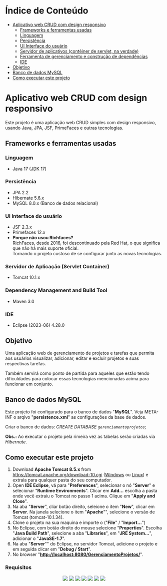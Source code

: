 Índice de Conteúdo
==================
   * [Aplicativo web CRUD com design responsivo](#aplicativo-web-crud-com-design-responsivo)
      * [Frameworks e ferramentas usadas](#frameworks-e-ferramentas-usadas)
      * [Linguagem](#linguagem)
      * [Persistência](#persistência)
      * [UI Interface do usuário](#ui-interface-do-usuário)
      * [Servidor de aplicativos (contêiner de servlet, na verdade)](#servidor-de-aplicacao--servlet-container-)
      * [Ferramenta de gerenciamento e construção de dependências](#ferramenta-de-gerenciamento-e-construcao-de-dependências)
      * [IDE](#ide)
   * [Objetivo](#objetivo)
   * [Banco de dados MySQL](#banco-de-dados-mysql)
   * [Como executar este projeto](#como-executar-este-projeto)

# Aplicativo web CRUD com design responsivo
Este projeto é uma aplicação web CRUD simples com design responsivo, usando Java, JPA, JSF, PrimeFaces e outras tecnologias.

## Frameworks e ferramentas usadas
### Linguagem
* Java 17 (JDK 17)

### Persistência
* JPA 2.2
* Hibernate 5.6.x
* MySQL 8.0.x (Banco de dados relacional)

### UI Interface do usuário
* JSF 2.3.x
* Primefaces 12.x
* <b>Porque não usou Richfaces?</b><br/>
	RichFaces, desde 2016, foi descontinuado pela Red Hat, o que significa que não há mais suporte oficial.<br/>
	Tornando o projeto custoso de se configurar junto as novas tecnologias.

### Servidor de Aplicação (Servlet Container)
* Tomcat 10.1.x

### Dependency Management and Build Tool
* Maven 3.0

### IDE
* Eclipse (2023-06) 4.28.0

## Objetivo
Uma aplicação web de gerenciamento de projetos e tarefas que permita aos usuários visualizar, adicionar, editar e excluir projetos e suas respectivas tarefas. 

Também servirá como ponto de partida para aqueles que estão tendo dificuldades para colocar essas tecnologias mencionadas acima para funcionar em conjunto.

## Banco de dados MySQL
Este projeto foi configurado para o banco de dados "**MySQL**".
Veja META-INF o arqivo "**persistence.xml**" as configurações da base de dados.

Criar o banco de dados: 
    *CREATE DATABASE `gerenciamentoprojetos`;*
    
**Obs.:** Ao executar o projeto pela rimeira vez as tabelas serão criadas via *Hibernate*.

## Como executar este projeto
1. Download **Apache Tomcat 8.5.x** from https://tomcat.apache.org/download-10.cgi ([Windows](https://archive.apache.org/dist/tomcat/tomcat-10/v10.1.34/bin/apache-tomcat-10.1.34-windows-x64.zip) ou [Linux](https://archive.apache.org/dist/tomcat/tomcat-10/v10.1.34/bin/apache-tomcat-10.1.34.tar.gz)) e extraia para qualquer pasta do seu computador.
2. Open **IDE Eclipse**, vá para "**Preferences**", selecionar o nó "**Server**" e selecionar "**Runtime Environments**". Clicar em **Add...** escolha a pasta onde você extraiu o Tomcat no passo 1 acima. Clique em "**Apply and Close**".
3. Na aba "**Server**", cliar botão direito, seleione o item "**New**", clicar em  **Server**. Na janela selecione o item "**Apache**"", selecione o versão de Tomcat (tomcat-10.1.34).
4. Clone o projeto na sua maquina e importe o ("**File**" / "**Import...**")
5. No Eclipse, com botão direito do mouse selecione "**Properties**". Escolha "**Java Build Path**", selecione a aba "**Libraries**", em "**JRE System...**", adicionar o "**JavaSE-1.7**".
6. Na aba "**Server**"" do Eclipse, no servidor Tomcat, adicione o projeto e em seguida clicar em "**Debug / Start**".
7. No browser "**[http://localhost:8080/GerenciamentoProjetos/](http://localhost:8080/GerenciamentoProjetos/)**". 


### Requisitos

<p align="center">
	<img loading="lazy" src="https://img.shields.io/badge/Eclipse-v2023--06-blue?logo=eclipse"/>
	<img loading="lazy" src="https://img.shields.io/badge/Tomcat-v10.0.34-blue?logo=apachetomcat"/>
	<img loading="lazy" src="https://img.shields.io/badge/Java-v17-blue?logo=openjdk"/>
	<img loading="lazy" src="https://img.shields.io/badge/Git-v2.43.0-blue?logo=git"/>
	<img loading="lazy" src="https://img.shields.io/badge/Maven-v3.0.1-blue?logo=apachemaven"/>
	<img loading="lazy" src="https://img.shields.io/badge/MySQL-v8.0.1-blue?logo=mysql"/>
	<img loading="lazy" src="https://img.shields.io/badge/Primefaces-v12.0-blue?logo=primefaces"/>
</p>
